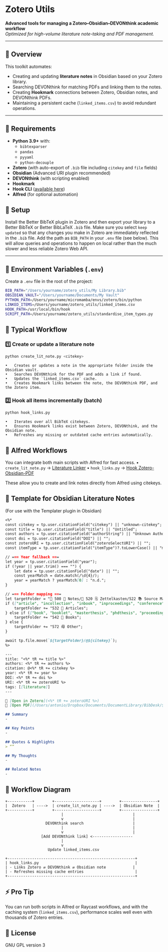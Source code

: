 # Zotero Utils

**Advanced tools for managing a Zotero–Obsidian–DEVONthink academic workflow**  
_Optimized for high-volume literature note-taking and PDF management._

---

## 📝 Overview

This toolkit automates:
- Creating and updating **literature notes** in Obsidian based on your Zotero library.
- Searching DEVONthink for matching PDFs and linking them to the notes.
- Creating **Hookmark** connections between Zotero, Obsidian notes, and DEVONthink PDFs.
- Maintaining a persistent cache (`linked_items.csv`) to avoid redundant operations.

---

## 🔧 Requirements

- **Python 3.9+** with:
  - `bibtexparser`
  - `pandas`
  - `pyyaml`
  - `python-decouple`
- **Zotero** (with auto-export of `.bib` file including `citekey` and `file` fields)
- **Obsidian** (Advanced URI plugin recommended)
- **DEVONthink** (with scripting enabled)
- **Hookmark**
- **Hook CLI** ([available here](https://brettterpstra.com/projects/hook-cli/))
- **Alfred** (for optional automation)

## 🔨 Setup

Install the Better BibTeX plugin in Zotero and then export your library to a Better BibTeX or Better BibLaTeX `.bib` file. Make sure you select `keep updated` so that any changes you make in Zotero are immediately reflected in the `.bib` file. Add the path as `BIB_PATH` in your `.env` file (see below). This will allow queries and operations to happen on local rather than the much slower and less reliable Zotero Web API.

---

## 🔑 Environment Variables (`.env`)

Create a `.env` file in the root of the project:

```bash
BIB_PATH="/Users/yourname/zotero_utils/My Library.bib"
OBSIDIAN_VAULT="/Users/yourname/Documents/My Vault"
PYTHON_PATH=/Users/yourname/micromamba/envs/zotero/bin/python
LINKED_ITEMS=/Users/yourname/zotero_utils/linked_items.csv
HOOK_PATH=/usr/local/bin/hook
SCRIPT_PATH=/Users/yourname/zotero_utils/standardise_item_types.py
```

## 🔄 Typical Workflow

### 1️⃣ Create or update a literature note

```bash
python create_lit_note.py <citekey>
```

	•	Creates or updates a note in the appropriate folder inside the Obsidian vault.
	•	Searches DEVONthink for the PDF and adds a link if found.
	•	Updates the `linked_items.csv` cache.
	•	Creates Hookmark links between the note, the DEVONthink PDF, and the Zotero item.

### 2️⃣ Hook all items incrementally (batch)

```bash
python hook_links.py
```

	•	Iterates over all BibTeX citekeys.
	•	Ensures Hookmark links exist between Zotero, DEVONthink, and the Obsidian note.
	•	Refreshes any missing or outdated cache entries automatically.


## 🔗 Alfred Workflows

You can integrate both main scripts with Alfred for fast access.
	•	`create_lit_note.py` → [Literature Linker](https://github.com/fortin/alfred-workflows/blob/main/Literature%20Linker.alfredworkflow)
	•	`hook_links.py` → [Hook Zotero-Obsidian-PDF](https://github.com/fortin/alfred-workflows/blob/main/Hook%20Zotero-Obsidian-PDF.alfredworkflow)

These allow you to create and link notes directly from Alfred using citekeys.

## 🧠 Template for Obsidian Literature Notes
(For use with the Templater plugin in Obsidian)

```markdown
<%*
const citekey = tp.user.citationField("citekey") || "unknown-citekey";
const title = tp.user.citationField("title") || "Untitled";
const authors = tp.user.citationField("authorString") || "Unknown Author(s)";
const doi = tp.user.citationField("DOI") || "";
const zoteroURI = tp.user.citationField("zoteroSelectURI") || "";
const itemType = tp.user.citationField("itemType")?.toLowerCase() || "misc";

// === Year fallback ===
let year = tp.user.citationField("year");
if (!year || year.trim() === "") {
    let date = tp.user.citationField("date") || "";
    const yearMatch = date.match(/\d{4}/);
    year = yearMatch ? yearMatch[0] : "n.d.";
}

// === Folder mapping ===
let targetFolder = "📁 500 📒 Notes/📁 520 🗒 Zettelkasten/522 📚 Source Material/";
if (["article", "incollection", "inbook", "inproceedings", "conference"].includes(itemType)) {
    targetFolder += "532 📄 Articles";
} else if (["book", "booklet", "masterthesis", "phdthesis", "proceedings"].includes(itemType)) {
    targetFolder += "542 📖 Books";
} else {
    targetFolder += "572 ⺟ Other";
}

await tp.file.move(`${targetFolder}/@${citekey}`);
%>

---
title: "<%* tR += title %>"
authors: <%* tR += authors %>
citation: @<%* tR += citekey %>
year: <%* tR += year %>
DOI: <%* tR += doi %>
URI: <%* tR += zoteroURI %>
tags: [[literature]]
---

📎 [Open in Zotero](<%* tR += zoteroURI %>)
📄 [Open PDF](/Users/antonio/Dropbox/Documents/DocumentLibrary/BibDesk/${citekey}.pdf)

## Summary
-

## Key Points
-

## Quotes & Highlights
> “”

## My Thoughts
-

## Related Notes
-
```

## 🔄 Workflow Diagram

```plaintext
+-----------+        +--------------------+        +----------------+
|  Zotero   | ---->  | create_lit_note.py | ---->  | Obsidian Note  |
+-----------+        +--------------------+        +----------------+
                         |                               |
                         v                               |
                  DEVONthink search                      |
                         |                               |
                         v                               |
                [Add DEVONthink link] <------------------
                         |
                         v
                   Update linked_items.csv

+---------------------------------------------------------+
| hook_links.py                                           |
| - Links Zotero ⇄ DEVONthink ⇄ Obsidian note            |
| - Refreshes missing cache entries                       |
+---------------------------------------------------------+
```

## ⚡ Pro Tip

You can run both scripts in Alfred or Raycast workflows, and with the caching system (`linked_items.csv`), performance scales well even with thousands of Zotero entries.

## 📜 License

GNU GPL version 3
